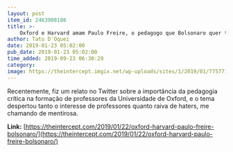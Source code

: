 ```yaml
---
layout: post
item_id: 2463908186
title: >-
    Oxford e Harvard amam Paulo Freire, o pedagogo que Bolsonaro quer tirar do MEC com um lança-chamas
author: Tatu D'Oquei
date: 2019-01-23 05:02:00
pub_date: 2019-01-23 05:02:00
time_added: 2019-09-23 06:30:29
category: 
image: https://theintercept.imgix.net/wp-uploads/sites/1/2019/01/775771-high-1548180582.jpeg?auto=compress%2Cformat&q=90&fit=crop&w=1200&h=800
---
```


Recentemente, fiz um relato no Twitter sobre a importância da pedagogia crítica na formação de professores da Universidade de Oxford, e o tema despertou tanto o interesse de professores quanto raiva de haters, me chamando de mentirosa.

**Link:** [https://theintercept.com/2019/01/22/oxford-harvard-paulo-freire-bolsonaro/](https://theintercept.com/2019/01/22/oxford-harvard-paulo-freire-bolsonaro/)

